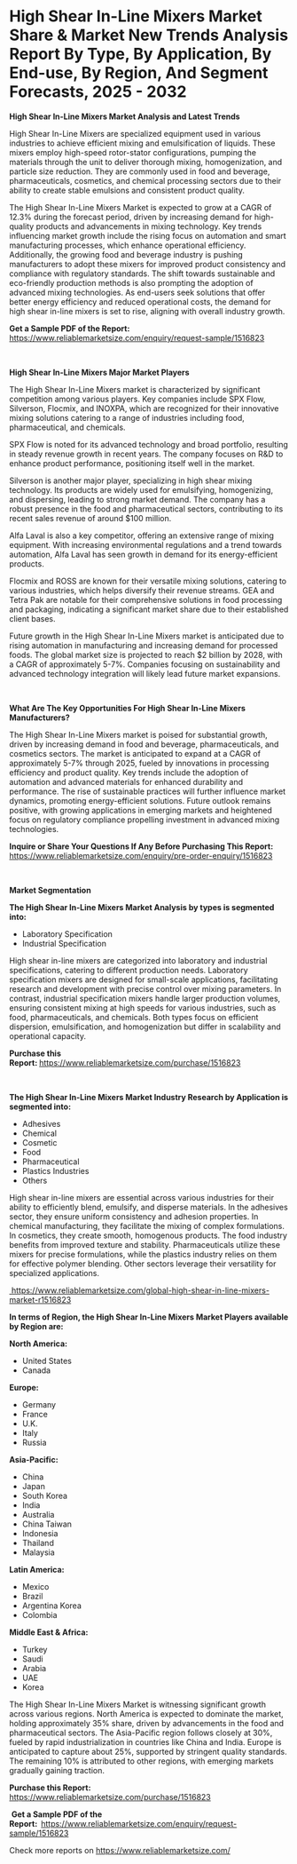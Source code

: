 <p><h1>High Shear In-Line Mixers Market Share & Market New Trends Analysis Report By Type, By Application, By End-use, By Region, And Segment Forecasts, 2025 - 2032</h1></p><p><strong>High Shear In-Line Mixers Market Analysis and Latest Trends</strong></p>
<p><p>High Shear In-Line Mixers are specialized equipment used in various industries to achieve efficient mixing and emulsification of liquids. These mixers employ high-speed rotor-stator configurations, pumping the materials through the unit to deliver thorough mixing, homogenization, and particle size reduction. They are commonly used in food and beverage, pharmaceuticals, cosmetics, and chemical processing sectors due to their ability to create stable emulsions and consistent product quality.</p><p>The High Shear In-Line Mixers Market is expected to grow at a CAGR of 12.3% during the forecast period, driven by increasing demand for high-quality products and advancements in mixing technology. Key trends influencing market growth include the rising focus on automation and smart manufacturing processes, which enhance operational efficiency. Additionally, the growing food and beverage industry is pushing manufacturers to adopt these mixers for improved product consistency and compliance with regulatory standards. The shift towards sustainable and eco-friendly production methods is also prompting the adoption of advanced mixing technologies. As end-users seek solutions that offer better energy efficiency and reduced operational costs, the demand for high shear in-line mixers is set to rise, aligning with overall industry growth.</p></p>
<p><strong>Get a Sample PDF of the Report:&nbsp;</strong> <a href="https://www.reliablemarketsize.com/enquiry/request-sample/1516823?utm_campaign=3248&utm_medium=2&utm_source=Github&utm_content=ia&utm_term=30032025&utm_id=high-shear-in-line-mixers">https://www.reliablemarketsize.com/enquiry/request-sample/1516823</a></p>
<p>&nbsp;</p>
<p><strong>High Shear In-Line Mixers Major Market Players</strong></p>
<p><p>The High Shear In-Line Mixers market is characterized by significant competition among various players. Key companies include SPX Flow, Silverson, Flocmix, and INOXPA, which are recognized for their innovative mixing solutions catering to a range of industries including food, pharmaceutical, and chemicals.</p><p>SPX Flow is noted for its advanced technology and broad portfolio, resulting in steady revenue growth in recent years. The company focuses on R&D to enhance product performance, positioning itself well in the market.</p><p>Silverson is another major player, specializing in high shear mixing technology. Its products are widely used for emulsifying, homogenizing, and dispersing, leading to strong market demand. The company has a robust presence in the food and pharmaceutical sectors, contributing to its recent sales revenue of around $100 million.</p><p>Alfa Laval is also a key competitor, offering an extensive range of mixing equipment. With increasing environmental regulations and a trend towards automation, Alfa Laval has seen growth in demand for its energy-efficient products.</p><p>Flocmix and ROSS are known for their versatile mixing solutions, catering to various industries, which helps diversify their revenue streams. GEA and Tetra Pak are notable for their comprehensive solutions in food processing and packaging, indicating a significant market share due to their established client bases.</p><p>Future growth in the High Shear In-Line Mixers market is anticipated due to rising automation in manufacturing and increasing demand for processed foods. The global market size is projected to reach $2 billion by 2028, with a CAGR of approximately 5-7%. Companies focusing on sustainability and advanced technology integration will likely lead future market expansions.</p></p>
<p>&nbsp;</p>
<p><strong>What Are The Key Opportunities For High Shear In-Line Mixers Manufacturers?</strong></p>
<p><p>The High Shear In-Line Mixers market is poised for substantial growth, driven by increasing demand in food and beverage, pharmaceuticals, and cosmetics sectors. The market is anticipated to expand at a CAGR of approximately 5-7% through 2025, fueled by innovations in processing efficiency and product quality. Key trends include the adoption of automation and advanced materials for enhanced durability and performance. The rise of sustainable practices will further influence market dynamics, promoting energy-efficient solutions. Future outlook remains positive, with growing applications in emerging markets and heightened focus on regulatory compliance propelling investment in advanced mixing technologies.</p></p>
<p><strong>Inquire or Share Your Questions If Any Before Purchasing This Report:</strong> <a href="https://www.reliablemarketsize.com/enquiry/pre-order-enquiry/1516823?utm_campaign=3248&utm_medium=2&utm_source=Github&utm_content=ia&utm_term=30032025&utm_id=high-shear-in-line-mixers">https://www.reliablemarketsize.com/enquiry/pre-order-enquiry/1516823</a></p>
<p>&nbsp;</p>
<p><strong>Market Segmentation</strong></p>
<p><strong>The High Shear In-Line Mixers Market Analysis by types is segmented into:</strong></p>
<p><ul><li>Laboratory Specification</li><li>Industrial Specification</li></ul></p>
<p><p>High shear in-line mixers are categorized into laboratory and industrial specifications, catering to different production needs. Laboratory specification mixers are designed for small-scale applications, facilitating research and development with precise control over mixing parameters. In contrast, industrial specification mixers handle larger production volumes, ensuring consistent mixing at high speeds for various industries, such as food, pharmaceuticals, and chemicals. Both types focus on efficient dispersion, emulsification, and homogenization but differ in scalability and operational capacity.</p></p>
<p><strong>Purchase this Report:&nbsp;</strong><a href="https://www.reliablemarketsize.com/purchase/1516823?utm_campaign=3248&utm_medium=2&utm_source=Github&utm_content=ia&utm_term=30032025&utm_id=high-shear-in-line-mixers">https://www.reliablemarketsize.com/purchase/1516823</a></p>
<p>&nbsp;</p>
<p><strong>The High Shear In-Line Mixers Market Industry Research by Application is segmented into:</strong></p>
<p><ul><li>Adhesives</li><li>Chemical</li><li>Cosmetic</li><li>Food</li><li>Pharmaceutical</li><li>Plastics Industries</li><li>Others</li></ul></p>
<p><p>High shear in-line mixers are essential across various industries for their ability to efficiently blend, emulsify, and disperse materials. In the adhesives sector, they ensure uniform consistency and adhesion properties. In chemical manufacturing, they facilitate the mixing of complex formulations. In cosmetics, they create smooth, homogenous products. The food industry benefits from improved texture and stability. Pharmaceuticals utilize these mixers for precise formulations, while the plastics industry relies on them for effective polymer blending. Other sectors leverage their versatility for specialized applications.</p></p>
<p><a href="https://www.reliablemarketsize.com/global-high-shear-in-line-mixers-market-r1516823?utm_campaign=3248&utm_medium=2&utm_source=Github&utm_content=ia&utm_term=30032025&utm_id=high-shear-in-line-mixers">&nbsp;https://www.reliablemarketsize.com/global-high-shear-in-line-mixers-market-r1516823</a></p>
<p><strong>In terms of Region, the High Shear In-Line Mixers Market Players available by Region are:</strong></p>
<p>
    <p> <strong> North America: </strong>
        <ul>
            <li>United States</li>
            <li>Canada</li>
        </ul>
        </p> 
    <p> <strong> Europe: </strong>
        <ul>
            <li>Germany</li>
            <li>France</li>
            <li>U.K.</li>
            <li>Italy</li>
            <li>Russia</li>
        </ul>
        </p> 
    <p> <strong> Asia-Pacific: </strong>
        <ul>
            <li>China</li>
            <li>Japan</li>
            <li>South Korea</li>
            <li>India</li>
            <li>Australia</li>
            <li>China Taiwan</li>
            <li>Indonesia</li>
            <li>Thailand</li>
            <li>Malaysia</li>
        </ul>
        </p> 
    <p> <strong> Latin America: </strong>
        <ul>
            <li>Mexico</li>
            <li>Brazil</li>
            <li>Argentina Korea</li>
            <li>Colombia</li>
        </ul>
        </p> 
    <p> <strong> Middle East & Africa: </strong>
        <ul>
            <li>Turkey</li>
            <li>Saudi</li>
            <li>Arabia</li>
            <li>UAE</li>
            <li>Korea</li>
        </ul>
    </p>
    </p>
<p><p>The High Shear In-Line Mixers Market is witnessing significant growth across various regions. North America is expected to dominate the market, holding approximately 35% share, driven by advancements in the food and pharmaceutical sectors. The Asia-Pacific region follows closely at 30%, fueled by rapid industrialization in countries like China and India. Europe is anticipated to capture about 25%, supported by stringent quality standards. The remaining 10% is attributed to other regions, with emerging markets gradually gaining traction.</p></p>
<p><strong>Purchase this Report: </strong><a href="https://www.reliablemarketsize.com/purchase/1516823?utm_campaign=3248&utm_medium=2&utm_source=Github&utm_content=ia&utm_term=30032025&utm_id=high-shear-in-line-mixers">https://www.reliablemarketsize.com/purchase/1516823</a></p>
<p>&nbsp;<strong>Get a Sample PDF of the Report:&nbsp;&nbsp;</strong><a href="https://www.reliablemarketsize.com/enquiry/request-sample/1516823?utm_campaign=3248&utm_medium=2&utm_source=Github&utm_content=ia&utm_term=30032025&utm_id=high-shear-in-line-mixers">https://www.reliablemarketsize.com/enquiry/request-sample/1516823</a></p>
<p><strong></strong></p>
<p>Check more reports on <a href="https://www.reliablemarketsize.com/?utm_campaign=3248&utm_medium=2&utm_source=Github&utm_content=ia&utm_term=30032025&utm_id=high-shear-in-line-mixers">https://www.reliablemarketsize.com/</a></p>